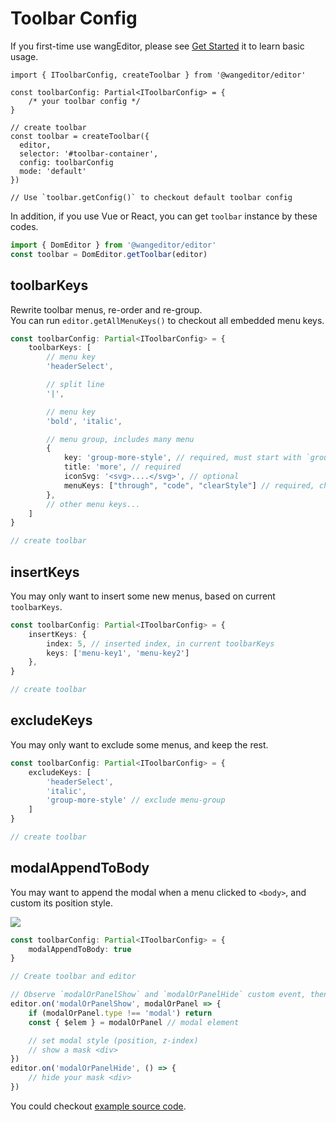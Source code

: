 # Toolbar Config

If you first-time use wangEditor, please see [Get Started](./getting-started.md) it to learn basic usage.

```ts{4}
import { IToolbarConfig, createToolbar } from '@wangeditor/editor'

const toolbarConfig: Partial<IToolbarConfig> = {
    /* your toolbar config */
}

// create toolbar
const toolbar = createToolbar({
  editor,
  selector: '#toolbar-container',
  config: toolbarConfig
  mode: 'default'
})

// Use `toolbar.getConfig()` to checkout default toolbar config
```

In addition, if you use Vue or React, you can get `toolbar` instance by these codes.

```ts
import { DomEditor } from '@wangeditor/editor'
const toolbar = DomEditor.getToolbar(editor)
```

## toolbarKeys

Rewrite toolbar menus, re-order and re-group.<br>
You can run `editor.getAllMenuKeys()` to checkout all embedded menu keys.

```ts
const toolbarConfig: Partial<IToolbarConfig> = {
    toolbarKeys: [
        // menu key
        'headerSelect',

        // split line
        '|',

        // menu key
        'bold', 'italic',

        // menu group, includes many menu
        {
            key: 'group-more-style', // required, must start with `group-`
            title: 'more', // required
            iconSvg: '<svg>....</svg>', // optional
            menuKeys: ["through", "code", "clearStyle"] // required, children menu keys
        },
        // other menu keys...
    ]
}

// create toolbar
```

## insertKeys

You may only want to insert some new menus, based on current `toolbarKeys`.

```ts
const toolbarConfig: Partial<IToolbarConfig> = {
    insertKeys: {
        index: 5, // inserted index, in current toolbarKeys
        keys: ['menu-key1', 'menu-key2']
    },
}

// create toolbar
```

## excludeKeys

You may only want to exclude some menus, and keep the rest.

```ts
const toolbarConfig: Partial<IToolbarConfig> = {
    excludeKeys: [
        'headerSelect',
        'italic',
        'group-more-style' // exclude menu-group
    ]
}

// create toolbar
```

## modalAppendToBody

You may want to append the modal when a menu clicked to `<body>`, and custom its position style.

![](/image/modal-appendTo-body-en.png)

```ts
const toolbarConfig: Partial<IToolbarConfig> = {
    modalAppendToBody: true
}

// Create toolbar and editor

// Observe `modalOrPanelShow` and `modalOrPanelHide` custom event, then set modal style, and even you can show a mask <div>
editor.on('modalOrPanelShow', modalOrPanel => {
    if (modalOrPanel.type !== 'modal') return
    const { $elem } = modalOrPanel // modal element

    // set modal style (position, z-index)
    // show a mask <div>
})
editor.on('modalOrPanelHide', () => {
    // hide your mask <div>
})
```

You could checkout [example source code](https://github.com/wangeditor-team/wangEditor-v5/blob/main/packages/editor/examples/modal-appendTo-body.html).
